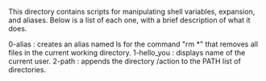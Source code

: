 This directory contains scripts for manipulating shell variables, expansion, and aliases. Below is a list of each one, with a brief description of what it does.

0-alias : creates an alias named ls for the command "rm *" that removes all files in the current working directory.
1-hello_you : displays name of the current user.
2-path : appends the directory /action to the PATH list of directories.
